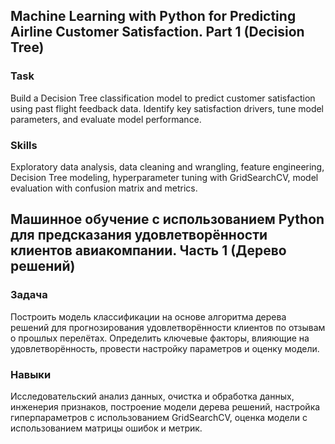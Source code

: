 ## Machine Learning with Python for Predicting Airline Customer Satisfaction. Part 1 (Decision Tree)

### Task  
Build a Decision Tree classification model to predict customer satisfaction using past flight feedback data. Identify key satisfaction drivers, tune model parameters, and evaluate model performance.

### Skills  
Exploratory data analysis, data cleaning and wrangling, feature engineering, Decision Tree modeling, hyperparameter tuning with GridSearchCV, model evaluation with confusion matrix and metrics.

## Машинное обучение с использованием Python для предсказания удовлетворённости клиентов авиакомпании. Часть 1 (Дерево решений)

### Задача  
Построить модель классификации на основе алгоритма дерева решений для прогнозирования удовлетворённости клиентов по отзывам о прошлых перелётах. Определить ключевые факторы, влияющие на удовлетворённость, провести настройку параметров и оценку модели.

### Навыки  
Исследовательский анализ данных, очистка и обработка данных, инженерия признаков, построение модели дерева решений, настройка гиперпараметров с использованием GridSearchCV, оценка модели с использованием матрицы ошибок и метрик.
